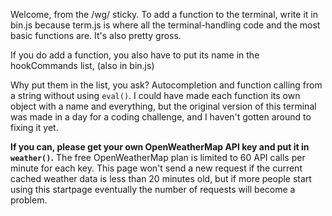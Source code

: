 Welcome, from the /wg/ sticky. To add a function to the terminal, write it in bin.js because term.js is where all the terminal-handling code and the most basic functions are. It's also pretty gross.

If you do add a function, you also have to put its name in the hookCommands list, (also in bin.js)

Why put them in the list, you ask? Autocompletion and function calling from a string without using `eval()`. I could have made each function its own object with a name and everything, but the original version of this terminal was made in a day for a coding challenge, and I haven't gotten around to fixing it yet.

**If you can, please get your own OpenWeatherMap API key and put it in `weather()`.**
The free OpenWeatherMap plan is limited to 60 API calls per minute for each key. This page won't send a new request if the current cached weather data is less than 20 minutes old, but if more people start using this startpage eventually the number of requests will become a problem.

